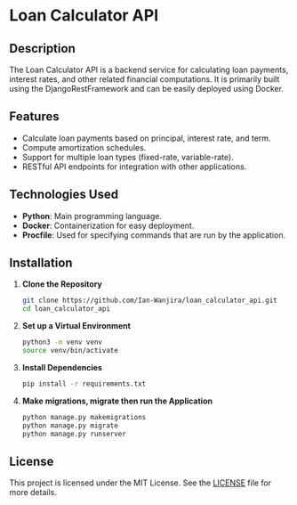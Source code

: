 # Loan Calculator API

## Description
The Loan Calculator API is a backend service for calculating loan payments, interest rates, and other related financial computations. It is primarily built using the DjangoRestFramework and can be easily deployed using Docker.

## Features
- Calculate loan payments based on principal, interest rate, and term.
- Compute amortization schedules.
- Support for multiple loan types (fixed-rate, variable-rate).
- RESTful API endpoints for integration with other applications.

## Technologies Used
- **Python**: Main programming language.
- **Docker**: Containerization for easy deployment.
- **Procfile**: Used for specifying commands that are run by the application.

## Installation

1. **Clone the Repository**
   ```sh
   git clone https://github.com/Ian-Wanjira/loan_calculator_api.git
   cd loan_calculator_api

2. **Set up a Virtual Environment**
   ```sh
   python3 -m venv venv
   source venv/bin/activate

3. **Install Dependencies**
   ```sh
   pip install -r requirements.txt

4. **Make migrations, migrate then run the Application**
   ```sh
   python manage.py makemigrations
   python manage.py migrate
   python manage.py runserver

## License

This project is licensed under the MIT License. See the [LICENSE](LICENSE) file for more details.